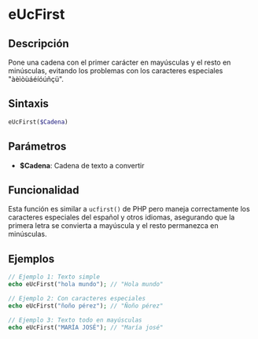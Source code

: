 # eUcFirst

## Descripción
Pone una cadena con el primer carácter en mayúsculas y el resto en minúsculas, evitando los problemas con los caracteres especiales "àèìòùáéíóúñçü".

## Sintaxis
```php
eUcFirst($Cadena)
```

## Parámetros
- **$Cadena**: Cadena de texto a convertir

## Funcionalidad
Esta función es similar a `ucfirst()` de PHP pero maneja correctamente los caracteres especiales del español y otros idiomas, asegurando que la primera letra se convierta a mayúscula y el resto permanezca en minúsculas.

## Ejemplos
```php
// Ejemplo 1: Texto simple
echo eUcFirst("hola mundo"); // "Hola mundo"

// Ejemplo 2: Con caracteres especiales
echo eUcFirst("ñoño pérez"); // "Ñoño pérez"

// Ejemplo 3: Texto todo en mayúsculas
echo eUcFirst("MARÍA JOSÉ"); // "María josé"
```